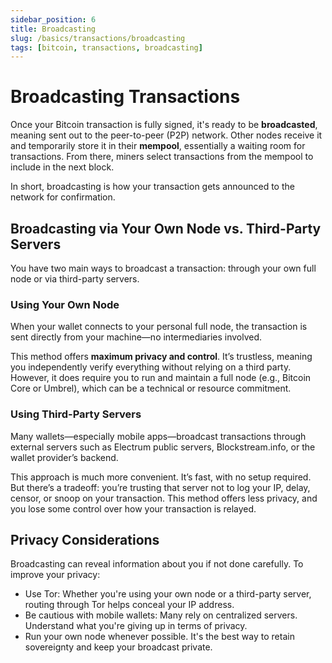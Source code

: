 ```yaml
---
sidebar_position: 6
title: Broadcasting
slug: /basics/transactions/broadcasting
tags: [bitcoin, transactions, broadcasting]
---
```


# Broadcasting Transactions

Once your Bitcoin transaction is fully signed, it's ready to be **broadcasted**, meaning sent out to the peer-to-peer (P2P) network. Other nodes receive it and temporarily store it in their **mempool**, essentially a waiting room for transactions. From there, miners select transactions from the mempool to include in the next block.

In short, broadcasting is how your transaction gets announced to the network for confirmation.


## Broadcasting via Your Own Node vs. Third-Party Servers

You have two main ways to broadcast a transaction: through your own full node or via third-party servers.


### Using Your Own Node

When your wallet connects to your personal full node, the transaction is sent directly from your machine—no intermediaries involved.

This method offers **maximum privacy and control**. It’s trustless, meaning you independently verify everything without relying on a third party. However, it does require you to run and maintain a full node (e.g., Bitcoin Core or Umbrel), which can be a technical or resource commitment.


### Using Third-Party Servers

Many wallets—especially mobile apps—broadcast transactions through external servers such as Electrum public servers, Blockstream.info, or the wallet provider’s backend.

This approach is much more convenient. It’s fast, with no setup required. But there’s a tradeoff: you’re trusting that server not to log your IP, delay, censor, or snoop on your transaction. This method offers less privacy, and you lose some control over how your transaction is relayed.


## Privacy Considerations

Broadcasting can reveal information about you if not done carefully. To improve your privacy:

- Use Tor: Whether you're using your own node or a third-party server, routing through Tor helps conceal your IP address.
- Be cautious with mobile wallets: Many rely on centralized servers. Understand what you're giving up in terms of privacy.
- Run your own node whenever possible. It's the best way to retain sovereignty and keep your broadcast private.